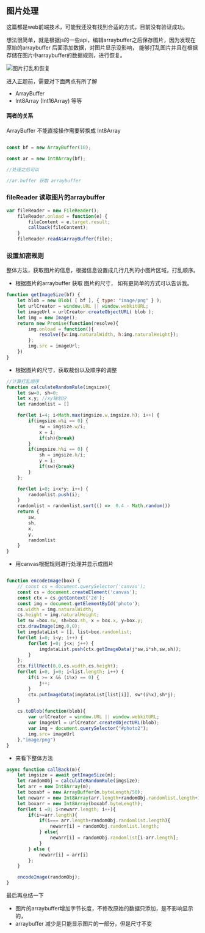 ## 图片处理

这篇都是web前端技术，可能我还没有找到合适的方式，目前没有验证成功。 

想法很简单，就是根据js的一些api，编辑arraybuffer之后保存图片，因为发现在原始的arraybuffer 后面添加数据，对图片显示没影响， 
能够打乱图片并且在根据存储在图片中arraybuffer的数据规则，进行恢复。

![图片打乱和恢复](https://bloglibs.oss-cn-beijing.aliyuncs.com/articles/202001/0109001.jpg)

进入正题前，需要对下面两点有所了解

- ArrayBuffer
- Int8Array (Int16Array) 等等


<!--more-->

#### 两者的关系 

ArrayBuffer 不能直接操作需要转换成 Int8Array

```javascript

const bf = new ArrayBuffer(10);

const ar = new Int8Array(bf); 

//处理之后可以

//ar.buffer 获取 arraybuffer

```

### fileReader 读取图片的arraybuffer

```javascript
var fileReader = new FileReader();
	fileReader.onload = function(e) {
		fileContent = e.target.result;
		callback(fileContent);
	}
	fileReader.readAsArrayBuffer(file);

```

### 设置加密规则

整体方法，获取图片的信息，根据信息设置成几行几列的小图片区域，打乱顺序。


- 根据图片的arraybuffer 获取 图片的尺寸， 如有更简单的方式可以告诉我。

```javascript
function getImageSize(bf) {
	let blob = new Blob( [ bf ], { type: "image/png" } );
    let urlCreator = window.URL || window.webkitURL;
    let imageUrl = urlCreator.createObjectURL( blob );
    let img = new Image();
    return new Promise(function(resolve){
    	img.onload = function(){
    		resolve({w:img.naturalWidth, h:img.naturalHeight});
    	};
    	img.src = imageUrl;
    })
}
```

- 根据图片的尺寸，获取裁份以及顺序的调整


```javascript
//计算打乱顺序
function calculateRandomRule(imgsize){
	let sw=0, sh=0;
	let x,y; //xy轴划分
	let randomlist = []

	for(let i=4; i<Math.max(imgsize.w,imgsize.h); i++) {
		if(imgsize.w%i == 0) {
			sw = imgsize.w/i;
			x = i;
			if(sh){break}
		}
		if(imgsize.h%i == 0) {
			sh = imgsize.h/i;
			y = i;
			if(sw){break}
		}
	};

	for(let i=0; i<x*y; i++) {
		randomlist.push(i);
	}
	randomlist = randomlist.sort(() =>  0.4 - Math.random())
	return {
		sw,
		sh,
		x,
		y,
		randomlist
	}
}
```


- 用canvas根据规则进行处理并显示成图片

```javascript

function encodeImage(box) {
	// const cs = document.querySelector('canvas');
	const cs = document.createElement('canvas');
	const ctx = cs.getContext('2d');
	const img = document.getElementById('photo');
	cs.width = img.naturalWidth;
	cs.height = img.naturalHeight;
	let sw =box.sw, sh=box.sh, x = box.x, y=box.y;
	ctx.drawImage(img,0,0);
	let imgdataList = [], list=box.randomlist;
	for(let i=0; i<y; i++) {
		for(let j=0; j<x; j++) {
			imgdataList.push(ctx.getImageData(j*sw,i*sh,sw,sh));
		}
	};
	ctx.fillRect(0,0,cs.width,cs.height);
	for(let i=0, j=0; i<list.length; i++) {
		if(i >= x && (i%x) == 0) {
			j++;
		} 
		ctx.putImageData(imgdataList[list[i]], sw*(i%x),sh*j);
	}

	cs.toBlob(function(blob){
    	var urlCreator = window.URL || window.webkitURL;
		var imageUrl = urlCreator.createObjectURL(blob);
    	var img = document.querySelector("#photo2");
    	img.src= imageUrl
	},"image/png")
}

```

- 来看下整体方法

```javascript
async function callBack(m){
	let imgsize = await getImageSize(m); 
	let randomObj = calculateRandomRule(imgsize);
	let arr = new Int8Array(m);
	let boxabf = new ArrayBuffer(m.byteLength/50);
	let newarr = new Int8Array(arr.length+randomObj.randomlist.length+1);
	let boxarr = new Int8Array(boxabf.byteLength);
	for(let i =0; i<newarr.length; i++){
		if(i>=arr.length){
			if(i=== arr.length+randomObj.randomlist.length){
				newarr[i] = randomObj.randomlist.length;
			} else{
				newarr[i] = randomObj.randomlist[i-arr.length];
			}
		} else {
			newarr[i] = arr[i]
		};
	}

	encodeImage(randomObj);
}

```

最后再总结一下

- 图片的arraybuffer增加字节长度，不修改原始的数据只添加，是不影响显示的，
- arraybuffer 减少是只能显示图片的一部分，但是尺寸不变

